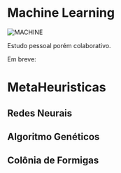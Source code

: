 # Machine Learning
![MACHINE](https://github.com/marinalans/MachineLearning/assets/14960123/76e17772-8fdb-4205-bba0-373cdbbb5dbd)

Estudo pessoal porém colaborativo.

Em breve:
# MetaHeuristicas 
## Redes Neurais
## Algoritmo Genéticos
## Colônia de Formigas
